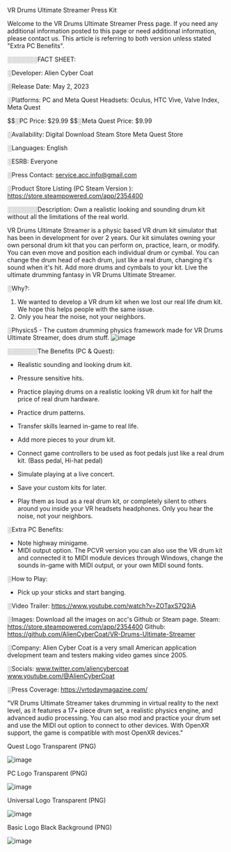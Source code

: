 VR Drums Ultimate Streamer Press Kit


Welcome to the VR Drums Ultimate Streamer Press page. If you need any additional information posted to this page or need additional information, please contact us. This article is referring to both version unless stated "Extra PC Benefits".

░░░░░░░FACT SHEET:

░Developer: Alien Cyber Coat 

░Release Date: May 2, 2023

░Platforms: PC and Meta Quest
Headsets: Oculus, HTC Vive, Valve Index, Meta Quest

$$░PC Price: $29.99
$$░Meta Quest Price: $9.99

░Availability: Digital Download
Steam Store
Meta Quest Store

░Languages: English

░ESRB: Everyone

░Press Contact: service.acc.info@gmail.com

░Product Store Listing (PC Steam Version ): https://store.steampowered.com/app/2354400


░░░░░░░Description:
Own a realistic looking and sounding drum kit without all the limitations of the real world.

VR Drums Ultimate Streamer is a physic based VR drum kit simulator that has been in development for over 2 years. Our kit simulates owning your own personal drum kit that you can perform on, practice, learn, or modify. You can even move and position each individual drum or cymbal. You can change the drum head of each drum, just like a real drum, changing it's sound when it's hit. Add more drums and cymbals to your kit. Live the ultimate drumming fantasy in VR Drums Ultimate Streamer.

░Why?:
1. We wanted to develop a VR drum kit when we lost our real life drum kit. We hope this helps people with the same issue.
2. Only you hear the noise, not your neighbors.

░Physics5 - The custom drumming physics framework made for VR Drums Ultimate Streamer, does drum stuff.
![image](https://github.com/AlienCyberCoat/VR-Drums-Ultimate-Streamer/assets/77039180/44666dad-b6f8-45f6-9ad5-91c4221ffc6a)


░░░░░░░The Benefits (PC & Quest):
- Realistic sounding and looking drum kit.
- Pressure sensitive hits.
- Practice playing drums on a realistic looking VR drum kit for half the price of real drum hardware.
- Practice drum patterns.
- Transfer skills learned in-game to real life.
- Add more pieces to your drum kit.
- Connect game controllers to be used as foot pedals just like a real drum kit. (Bass pedal, Hi-hat pedal)
- Simulate playing at a live concert.
- Save your custom kits for later.

- Play them as loud as a real drum kit, or completely silent to others around you inside your VR headsets headphones. Only you hear the noise, not your neighbors.

░Extra PC Benefits:

- Note highway minigame.
- MIDI output option.
The PCVR version you can also use the VR drum kit and connected it to MIDI module devices through Windows, change the sounds in-game with MIDI output, or your own MIDI sound fonts.


░How to Play:
- Pick up your sticks and start banging.


░Video Trailer:
https://www.youtube.com/watch?v=ZOTaxS7Q3iA


░Images:
Download all the images on acc's Github or Steam page.
Steam: https://store.steampowered.com/app/2354400
Github: https://github.com/AlienCyberCoat/VR-Drums-Ultimate-Streamer


░Company:
Alien Cyber Coat is a very small American application dvelopment team and testers making video games since 2005.

░Socials:
www.twitter.com/aliencybercoat
www.youtube.com/@AlienCyberCoat


░Press Coverage:
https://vrtodaymagazine.com/

"VR Drums Ultimate Streamer takes drumming in virtual reality to the next level, as it features a 17+ piece drum set, a realistic physics engine, and advanced audio processing. You can also mod and practice your drum set and use the MIDI out option to connect to other devices. With OpenXR support, the game is compatible with most OpenXR devices."

Quest Logo Transparent (PNG)

![image](https://github.com/AlienCyberCoat/VR-Drums-Ultimate-Streamer/assets/77039180/8334fca5-9f49-419c-94fb-e46af1354877)

PC Logo Transparent (PNG)

![image](https://github.com/AlienCyberCoat/VR-Drums-Ultimate-Streamer/assets/77039180/f60d980a-5b78-40b3-98f1-9f5a9ee162b2)

Universal Logo Transparent (PNG)

![image](https://github.com/AlienCyberCoat/VR-Drums-Ultimate-Streamer/assets/77039180/30268f74-990c-4d15-ba31-8c8b787f6dba)

Basic Logo Black Background (PNG)

![image](https://github.com/AlienCyberCoat/VR-Drums-Ultimate-Streamer/assets/77039180/bfb28bab-8f96-4bc2-900e-62150696d5fb)






